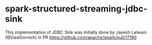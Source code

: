 # spark-structured-streaming-jdbc-sink

This implementation of JDBC Sink was initially done by Jayesh Lalwani (@GaalDornick) in PR https://github.com/apache/spark/pull/17190
